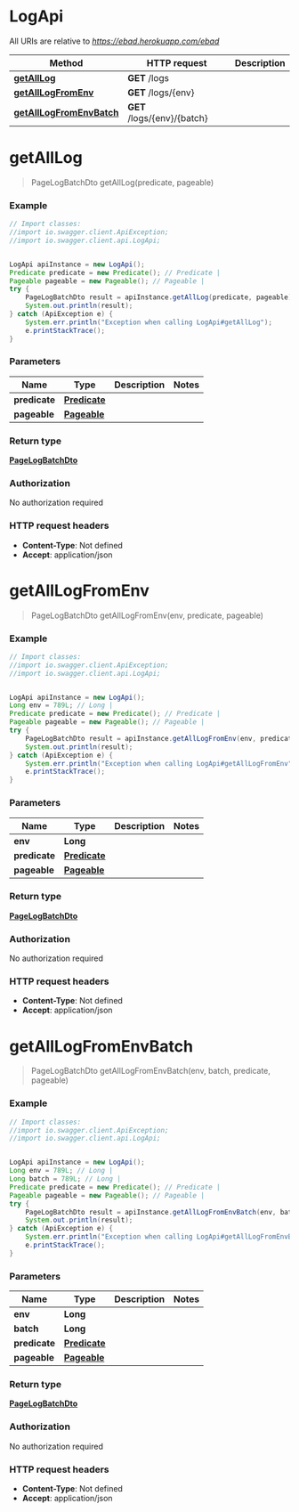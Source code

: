# LogApi

All URIs are relative to *https://ebad.herokuapp.com/ebad*

Method | HTTP request | Description
------------- | ------------- | -------------
[**getAllLog**](LogApi.md#getAllLog) | **GET** /logs | 
[**getAllLogFromEnv**](LogApi.md#getAllLogFromEnv) | **GET** /logs/{env} | 
[**getAllLogFromEnvBatch**](LogApi.md#getAllLogFromEnvBatch) | **GET** /logs/{env}/{batch} | 

<a name="getAllLog"></a>
# **getAllLog**
> PageLogBatchDto getAllLog(predicate, pageable)



### Example
```java
// Import classes:
//import io.swagger.client.ApiException;
//import io.swagger.client.api.LogApi;


LogApi apiInstance = new LogApi();
Predicate predicate = new Predicate(); // Predicate | 
Pageable pageable = new Pageable(); // Pageable | 
try {
    PageLogBatchDto result = apiInstance.getAllLog(predicate, pageable);
    System.out.println(result);
} catch (ApiException e) {
    System.err.println("Exception when calling LogApi#getAllLog");
    e.printStackTrace();
}
```

### Parameters

Name | Type | Description  | Notes
------------- | ------------- | ------------- | -------------
 **predicate** | [**Predicate**](.md)|  |
 **pageable** | [**Pageable**](.md)|  |

### Return type

[**PageLogBatchDto**](PageLogBatchDto.md)

### Authorization

No authorization required

### HTTP request headers

 - **Content-Type**: Not defined
 - **Accept**: application/json

<a name="getAllLogFromEnv"></a>
# **getAllLogFromEnv**
> PageLogBatchDto getAllLogFromEnv(env, predicate, pageable)



### Example
```java
// Import classes:
//import io.swagger.client.ApiException;
//import io.swagger.client.api.LogApi;


LogApi apiInstance = new LogApi();
Long env = 789L; // Long | 
Predicate predicate = new Predicate(); // Predicate | 
Pageable pageable = new Pageable(); // Pageable | 
try {
    PageLogBatchDto result = apiInstance.getAllLogFromEnv(env, predicate, pageable);
    System.out.println(result);
} catch (ApiException e) {
    System.err.println("Exception when calling LogApi#getAllLogFromEnv");
    e.printStackTrace();
}
```

### Parameters

Name | Type | Description  | Notes
------------- | ------------- | ------------- | -------------
 **env** | **Long**|  |
 **predicate** | [**Predicate**](.md)|  |
 **pageable** | [**Pageable**](.md)|  |

### Return type

[**PageLogBatchDto**](PageLogBatchDto.md)

### Authorization

No authorization required

### HTTP request headers

 - **Content-Type**: Not defined
 - **Accept**: application/json

<a name="getAllLogFromEnvBatch"></a>
# **getAllLogFromEnvBatch**
> PageLogBatchDto getAllLogFromEnvBatch(env, batch, predicate, pageable)



### Example
```java
// Import classes:
//import io.swagger.client.ApiException;
//import io.swagger.client.api.LogApi;


LogApi apiInstance = new LogApi();
Long env = 789L; // Long | 
Long batch = 789L; // Long | 
Predicate predicate = new Predicate(); // Predicate | 
Pageable pageable = new Pageable(); // Pageable | 
try {
    PageLogBatchDto result = apiInstance.getAllLogFromEnvBatch(env, batch, predicate, pageable);
    System.out.println(result);
} catch (ApiException e) {
    System.err.println("Exception when calling LogApi#getAllLogFromEnvBatch");
    e.printStackTrace();
}
```

### Parameters

Name | Type | Description  | Notes
------------- | ------------- | ------------- | -------------
 **env** | **Long**|  |
 **batch** | **Long**|  |
 **predicate** | [**Predicate**](.md)|  |
 **pageable** | [**Pageable**](.md)|  |

### Return type

[**PageLogBatchDto**](PageLogBatchDto.md)

### Authorization

No authorization required

### HTTP request headers

 - **Content-Type**: Not defined
 - **Accept**: application/json

